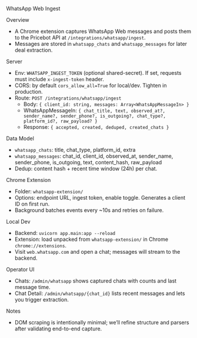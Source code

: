 WhatsApp Web Ingest

Overview
- A Chrome extension captures WhatsApp Web messages and posts them to the Pricebot API at `/integrations/whatsapp/ingest`.
- Messages are stored in `whatsapp_chats` and `whatsapp_messages` for later deal extraction.

Server
- Env: `WHATSAPP_INGEST_TOKEN` (optional shared-secret). If set, requests must include `x-ingest-token` header.
- CORS: by default `cors_allow_all=True` for local/dev. Tighten in production.
- Route: `POST /integrations/whatsapp/ingest`
  - Body: `{ client_id: string, messages: Array<WhatsAppMessageIn> }`
  - WhatsAppMessageIn: `{ chat_title, text, observed_at?, sender_name?, sender_phone?, is_outgoing?, chat_type?, platform_id?, raw_payload? }`
  - Response: `{ accepted, created, deduped, created_chats }`

Data Model
- `whatsapp_chats`: title, chat_type, platform_id, extra
- `whatsapp_messages`: chat_id, client_id, observed_at, sender_name, sender_phone, is_outgoing, text, content_hash, raw_payload
- Dedup: content hash + recent time window (24h) per chat.

Chrome Extension
- Folder: `whatsapp-extension/`
- Options: endpoint URL, ingest token, enable toggle. Generates a client ID on first run.
- Background batches events every ~10s and retries on failure.

Local Dev
- Backend: `uvicorn app.main:app --reload`
- Extension: load unpacked from `whatsapp-extension/` in Chrome `chrome://extensions`.
- Visit `web.whatsapp.com` and open a chat; messages will stream to the backend.

Operator UI
- Chats: `/admin/whatsapp` shows captured chats with counts and last message time.
- Chat Detail: `/admin/whatsapp/{chat_id}` lists recent messages and lets you trigger extraction.

Notes
- DOM scraping is intentionally minimal; we’ll refine structure and parsers after validating end-to-end capture.
